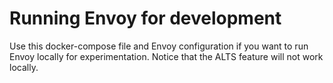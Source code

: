 # Running Envoy for development

Use this docker-compose file and Envoy configuration if you want to run Envoy locally for experimentation. 
Notice that the ALTS feature will not work locally.